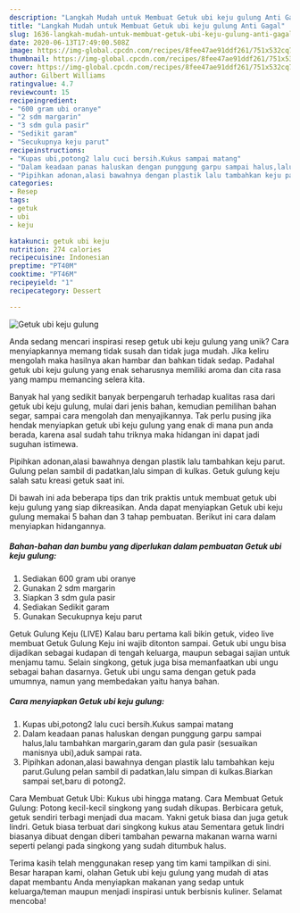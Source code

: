 ```yaml
---
description: "Langkah Mudah untuk Membuat Getuk ubi keju gulung Anti Gagal"
title: "Langkah Mudah untuk Membuat Getuk ubi keju gulung Anti Gagal"
slug: 1636-langkah-mudah-untuk-membuat-getuk-ubi-keju-gulung-anti-gagal
date: 2020-06-13T17:49:00.508Z
image: https://img-global.cpcdn.com/recipes/8fee47ae91ddf261/751x532cq70/getuk-ubi-keju-gulung-foto-resep-utama.jpg
thumbnail: https://img-global.cpcdn.com/recipes/8fee47ae91ddf261/751x532cq70/getuk-ubi-keju-gulung-foto-resep-utama.jpg
cover: https://img-global.cpcdn.com/recipes/8fee47ae91ddf261/751x532cq70/getuk-ubi-keju-gulung-foto-resep-utama.jpg
author: Gilbert Williams
ratingvalue: 4.7
reviewcount: 15
recipeingredient:
- "600 gram ubi oranye"
- "2 sdm margarin"
- "3 sdm gula pasir"
- "Sedikit garam"
- "Secukupnya keju parut"
recipeinstructions:
- "Kupas ubi,potong2 lalu cuci bersih.Kukus sampai matang"
- "Dalam keadaan panas haluskan dengan punggung garpu sampai halus,lalu tambahkan margarin,garam dan gula pasir (sesuaikan manisnya ubi),aduk sampai rata."
- "Pipihkan adonan,alasi bawahnya dengan plastik lalu tambahkan keju parut.Gulung pelan sambil di padatkan,lalu simpan di kulkas.Biarkan sampai set,baru di potong2."
categories:
- Resep
tags:
- getuk
- ubi
- keju

katakunci: getuk ubi keju 
nutrition: 274 calories
recipecuisine: Indonesian
preptime: "PT40M"
cooktime: "PT46M"
recipeyield: "1"
recipecategory: Dessert

---
```



![Getuk ubi keju gulung](https://img-global.cpcdn.com/recipes/8fee47ae91ddf261/751x532cq70/getuk-ubi-keju-gulung-foto-resep-utama.jpg)

Anda sedang mencari inspirasi resep getuk ubi keju gulung yang unik? Cara menyiapkannya memang tidak susah dan tidak juga mudah. Jika keliru mengolah maka hasilnya akan hambar dan bahkan tidak sedap. Padahal getuk ubi keju gulung yang enak seharusnya memiliki aroma dan cita rasa yang mampu memancing selera kita.

Banyak hal yang sedikit banyak berpengaruh terhadap kualitas rasa dari getuk ubi keju gulung, mulai dari jenis bahan, kemudian pemilihan bahan segar, sampai cara mengolah dan menyajikannya. Tak perlu pusing jika hendak menyiapkan getuk ubi keju gulung yang enak di mana pun anda berada, karena asal sudah tahu triknya maka hidangan ini dapat jadi suguhan istimewa.

Pipihkan adonan,alasi bawahnya dengan plastik lalu tambahkan keju parut. Gulung pelan sambil di padatkan,lalu simpan di kulkas. Getuk gulung keju salah satu kreasi getuk saat ini.


Di bawah ini ada beberapa tips dan trik praktis untuk membuat getuk ubi keju gulung yang siap dikreasikan. Anda dapat menyiapkan Getuk ubi keju gulung memakai 5 bahan dan 3 tahap pembuatan. Berikut ini cara dalam menyiapkan hidangannya.

<!--inarticleads1-->

##### Bahan-bahan dan bumbu yang diperlukan dalam pembuatan Getuk ubi keju gulung:

1. Sediakan 600 gram ubi oranye
1. Gunakan 2 sdm margarin
1. Siapkan 3 sdm gula pasir
1. Sediakan Sedikit garam
1. Gunakan Secukupnya keju parut


Getuk Gulung Keju (LIVE) Kalau baru pertama kali bikin getuk, video live membuat Getuk Gulung Keju ini wajib ditonton sampai. Getuk ubi ungu bisa dijadikan sebagai kudapan di tengah keluarga, maupun sebagai sajian untuk menjamu tamu. Selain singkong, getuk juga bisa memanfaatkan ubi ungu sebagai bahan dasarnya. Getuk ubi ungu sama dengan getuk pada umumnya, namun yang membedakan yaitu hanya bahan. 

<!--inarticleads2-->

##### Cara menyiapkan Getuk ubi keju gulung:

1. Kupas ubi,potong2 lalu cuci bersih.Kukus sampai matang
1. Dalam keadaan panas haluskan dengan punggung garpu sampai halus,lalu tambahkan margarin,garam dan gula pasir (sesuaikan manisnya ubi),aduk sampai rata.
1. Pipihkan adonan,alasi bawahnya dengan plastik lalu tambahkan keju parut.Gulung pelan sambil di padatkan,lalu simpan di kulkas.Biarkan sampai set,baru di potong2.


Cara Membuat Getuk Ubi: Kukus ubi hingga matang. Cara Membuat Getuk Gulung: Potong kecil-kecil singkong yang sudah dikupas. Berbicara getuk, getuk sendiri terbagi menjadi dua macam. Yakni getuk biasa dan juga getuk lindri. Getuk biasa terbuat dari singkong kukus atau Sementara getuk lindri biasanya dibuat dengan diberi tambahan pewarna makanan warna warni seperti pelangi pada singkong yang sudah ditumbuk halus. 

Terima kasih telah menggunakan resep yang tim kami tampilkan di sini. Besar harapan kami, olahan Getuk ubi keju gulung yang mudah di atas dapat membantu Anda menyiapkan makanan yang sedap untuk keluarga/teman maupun menjadi inspirasi untuk berbisnis kuliner. Selamat mencoba!
